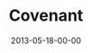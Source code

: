 ---
layout: message
category: message
series: "GoodSex"
title: "Covenant"
date: 2013-05-18-00-00
message_id: 787
sc-permalink-url: "http://soundcloud.com/crdschurch/covenant"
audio: "http://s3.amazonaws.com/crossroads-media/messages/audio/goodsex_01.mp3"
audio-duration: "53:18"
description: "Chuck Mingo talks about God's design for good sex. (This message contains adult content.)"
video: "http://s3.amazonaws.com/crossroads-media/messages/video/goodsex_01.mp4"
video-duration: "53:25"
yt-embed-url: "//www.youtube.com/embed/6iTBNygKHPk"
video-image: "http://s3.amazonaws.com/crossroads-media/images/goodsex-01-still.jpg"
program: "http://s3.amazonaws.com/crossroads-media/documents/05_18-19_13Program_LO.pdf"
tag: 
 - mingo
 - covenant
 - sex
 - relationship
 - program
explicit: false
---